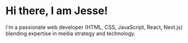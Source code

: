 # Hi there, I am Jesse!

I'm a passionate web developer (HTML, CSS, JavaScript, React, Next.js) blending expertise in media strategy and technology. 

